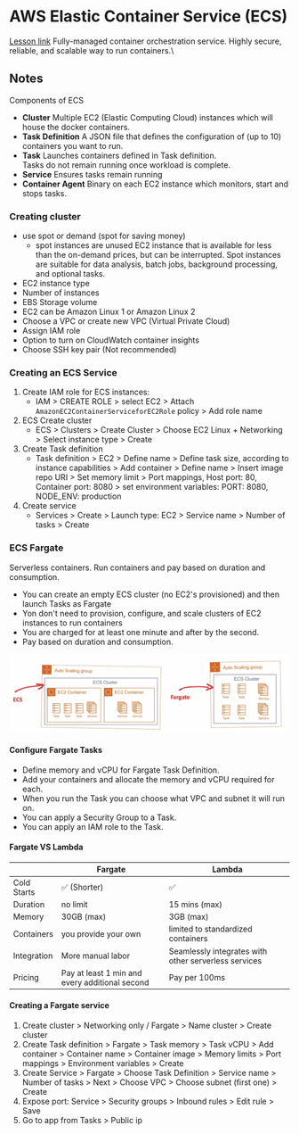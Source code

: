 # AWS Elastic Container Service (ECS)

[Lesson link](https://youtu.be/RrKRN9zRBWs?t=8234)
Fully-managed container orchestration service. Highly secure, reliable, and scalable way to run containers.\

## Notes

Components of ECS

- **Cluster**
Multiple EC2 (Elastic Computing Cloud) instances which will house the docker containers.
- **Task Definition**
A JSON file that defines the configuration of (up to 10) containers you want to run.
- **Task**
Launches containers defined in Task definition.\
Tasks do not remain running  once workload is complete.
- **Service**
Ensures tasks remain running
- **Container Agent**
Binary on each EC2 instance which monitors, start and stops tasks.

### Creating cluster

- use spot or demand (spot for saving money)
  - spot instances are unused EC2 instance that is available for less than the on-demand prices, but can be interrupted. Spot instances are suitable for data analysis, batch jobs, background processing, and optional tasks.
- EC2 instance type
- Number of instances
- EBS Storage volume
- EC2 can be Amazon Linux 1 or Amazon Linux 2
- Choose a VPC or create new VPC (Virtual Private Cloud)
- Assign IAM role
- Option to turn on CloudWatch container insights
- Choose SSH key pair (Not recommended)

### Creating an ECS Service

1. Create IAM role for ECS instances:
   - IAM > CREATE ROLE > select EC2 > Attach `AmazonEC2ContainerServiceforEC2Role` policy > Add role name
2. ECS Create cluster
   - ECS > Clusters > Create Cluster > Choose EC2 Linux + Networking > Select instance type > Create
3. Create Task definition
   - Task definition > EC2 > Define name > Define task size, according to instance capabilities > Add container >  Define name > Insert image repo URI > Set memory limit > Port mappings, Host port: 80, Container port: 8080 > set environment variables: PORT: 8080, NODE_ENV: production
4. Create service
   - Services > Create > Launch type: EC2 > Service name > Number of tasks > Create

### ECS Fargate

Serverless containers. Run containers and pay based on duration and consumption.

- You can create an empty ECS cluster (no EC2's provisioned) and then launch Tasks as Fargate
- Yon don't need to provision, configure, and scale clusters of EC2 instances to run containers
- You are charged for at least one minute and after by the second.
- Pay based on duration and consumption.

![ecs_fargate](../ecs_vs_fargate.png)

#### Configure Fargate Tasks

- Define memory and vCPU for Fargate Task Definition.
- Add your containers and allocate the memory and vCPU required for each.
- When you run the Task you can choose what VPC and subnet it will run on.
- You can apply a Security Group to a Task.
- You can apply an IAM role to the Task.

#### Fargate VS Lambda

|             | Fargate                                        | Lambda                                               |
| ----------- | ---------------------------------------------- | ---------------------------------------------------- |
| Cold Starts | :white_check_mark: (Shorter)                   | :white_check_mark:                                   |
| Duration    | no limit                                       | 15 mins (max)                                        |
| Memory      | 30GB (max)                                     | 3GB (max)                                            |
| Containers  | you provide your own                           | limited to standardized containers                   |
| Integration | More manual labor                              | Seamlessly integrates with other serverless services |
| Pricing     | Pay at least 1 min and every additional second | Pay per 100ms                                        |

#### Creating a Fargate service

1. Create cluster > Networking only / Fargate > Name cluster > Create cluster
2. Create Task definition > Fargate > Task memory > Task vCPU > Add container > Container name > Container image > Memory limits > Port mappings > Environment variables > Create
3. Create Service > Fargate > Choose Task Definition > Service name > Number of tasks > Next > Choose VPC > Choose subnet (first one) > Create
4. Expose port: Service > Security groups > Inbound rules > Edit rule > Save
5. Go to app from Tasks > Public ip
